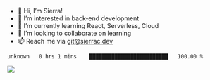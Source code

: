 - 👋 Hi, I’m Sierra!
- 👀 I’m interested in back-end development
- 🌱 I’m currently learning React, Serverless, Cloud
- 💞️ I’m looking to collaborate on learning
- 📫 Reach me via git@sierrac.dev

<!--START_SECTION:waka-->

```text
unknown   0 hrs 1 mins    █████████████████████████   100.00 %
```

<!--END_SECTION:waka-->


![](https://hit.yhype.me/github/profile?user_id=7351311)
